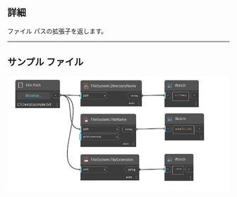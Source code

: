 ## 詳細
ファイル パスの拡張子を返します。
___
## サンプル ファイル

![FileExtension](./DSCore.IO.FileSystem.FileExtension_img.jpg)

